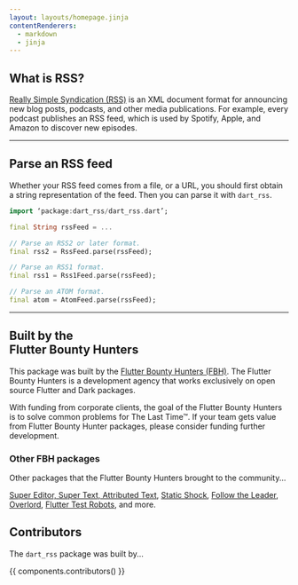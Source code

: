 ```yaml
---
layout: layouts/homepage.jinja
contentRenderers: 
  - markdown
  - jinja
---
```

## What is RSS?
[Really Simple Syndication (RSS)](https://www.rssboard.org/rss-specification) is an XML document 
format for announcing new blog posts, podcasts, and other media publications. For example, every 
podcast publishes an RSS feed, which is used by Spotify, Apple, and Amazon to discover new episodes.

--- 

## Parse an RSS feed
Whether your RSS feed comes from a file, or a URL, you should first obtain a string representation 
of the feed. Then you can parse it with `dart_rss`.

```dart
import ‘package:dart_rss/dart_rss.dart’;

final String rssFeed = ...

// Parse an RSS2 or later format.
final rss2 = RssFeed.parse(rssFeed);

// Parse an RSS1 format.
final rss1 = Rss1Feed.parse(rssFeed);

// Parse an ATOM format.
final atom = AtomFeed.parse(rssFeed);
```

---

## Built by the<br>Flutter Bounty Hunters
This package was built by the [Flutter Bounty Hunters (FBH)](https://flutterbountyhunters.com). 
The Flutter Bounty Hunters is a development agency that works exclusively on open source Flutter 
and Dark packages.

With funding from corporate clients, the goal of the Flutter Bounty Hunters is to solve 
common problems for The Last Time™. If your team gets value from Flutter Bounty Hunter 
packages, please consider funding further development. 

### Other FBH packages
Other packages that the Flutter Bounty Hunters brought to the community...

[Super Editor, Super Text, Attributed Text](https://github.com/superlistapp/super_editor), [Static Shock](https://staticshock.io), 
[Follow the Leader](https://github.com/flutter-bounty-hunters/follow_the_leader), [Overlord](https://github.com/flutter-bounty-hunters/overlord),
[Flutter Test Robots](https://github.com/flutter-bounty-hunters/dart_rss), and more.

## Contributors
The `dart_rss` package was built by...

{{ components.contributors() }}